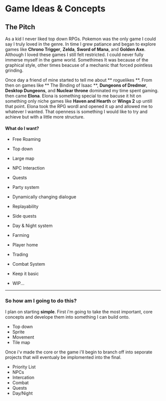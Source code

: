 # Game Ideas & Concepts 



## The Pitch
As a kid I never liked top down RPGs. Pokemon was the only game I could say I truly loved in the genre. In time I grew patiance and began to explore games like **Chrono Trigger**, **Zelda**, **Sword of Mana**, and **Golden Axe**. Although I loved these games I still felt restricted. I could never fully immerse myself in the game world. Somethimes It was because of the graphical style, other times beacuse of a mechanic that forced pointless grinding.

Once day a friend of mine started to tell me about ** roguelikes **. From then on games like ** The Binding of Isaac **, **Dungeons of Dredmor**, **Desktop Dungeons**, and  **Nuclear throne** dominated my time spent gaming. then came **Elona**. Elona is something special to me bacuse it hit on something only niche games like **Haven and Hearth** or **Wings 2** up untill that point. Elona took the RPG wordl and opened it up and allowed me to whatever I wanted. That openness is something I would like to try and achieve but with a little more structure. 
 
#### What do I want?
- Free Roaming
 - Top down
 - Large map
 

- NPC Interaction
 - Quests
 - Party system
 - Dynamically changing dialogue

- Replayability
 - Side quests
 - Day & Night system
 - Farming 
 - Player home
 - Trading
 
 
 
- Combat System
 - Keep it basic 
 - WIP...
 
 
 - - - 
 
 ### So how am I going to do this?
 
 I plan on starting **simple**. First i'm going to take the most important, core concepts and develope them into something I can build onto.
 - Top down 
  - Sprite
  - Movement
  - Tile map
  
Once i'v made the core or the game i'll begin to branch off into seporate projects that will eventualy be implomented into the final. 

- Priority List
 - NPCs
 - Intercation 
 - Combat
 - Quests
 - Day/Night
 
  
  
